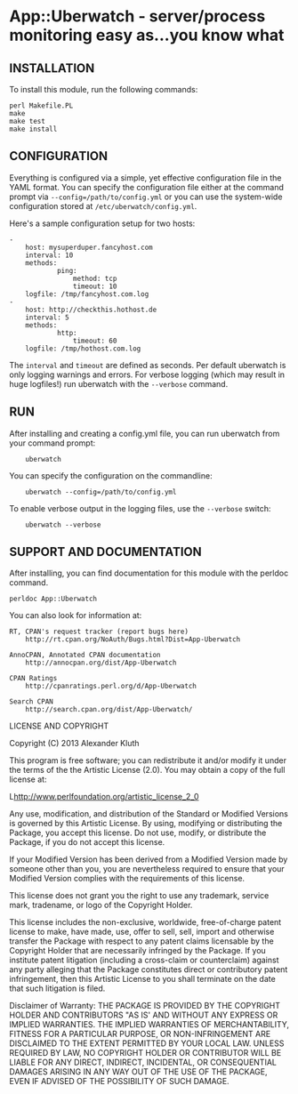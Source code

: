 App::Uberwatch - server/process monitoring easy as...you know what
===========

INSTALLATION
----------------

To install this module, run the following commands:

	perl Makefile.PL
	make
	make test
	make install

CONFIGURATION
----------------
Everything is configured via a simple, yet effective configuration file in the YAML format. You can specify the configuration file either at the command prompt via `--config=/path/to/config.yml` or you can use the system-wide configuration stored at `/etc/uberwatch/config.yml`.

Here's a sample configuration setup for two hosts:

	- 
  	    host: mysuperduper.fancyhost.com
	    interval: 10
  	    methods: 
    	    	ping: 
       				method: tcp
	 	      		timeout: 10
  		logfile: /tmp/fancyhost.com.log
	-
		host: http://checkthis.hothost.de
	  	interval: 5
	  	methods:
	    		http:
			      	timeout: 60
	  	logfile: /tmp/hothost.com.log

The `interval` and `timeout` are defined as seconds. Per default uberwatch is only logging warnings and errors. For verbose logging (which may result in huge logfiles!) run uberwatch with the `--verbose` command.

RUN
----------------
After installing and creating a config.yml file, you can run uberwatch from your command prompt:

		uberwatch

You can specify the configuration on the commandline:

		uberwatch --config=/path/to/config.yml

To enable verbose output in the logging files, use the `--verbose` switch:

		uberwatch --verbose



SUPPORT AND DOCUMENTATION
------------------------
After installing, you can find documentation for this module with the
perldoc command.

    perldoc App::Uberwatch

You can also look for information at:

    RT, CPAN's request tracker (report bugs here)
        http://rt.cpan.org/NoAuth/Bugs.html?Dist=App-Uberwatch

    AnnoCPAN, Annotated CPAN documentation
        http://annocpan.org/dist/App-Uberwatch

    CPAN Ratings
        http://cpanratings.perl.org/d/App-Uberwatch

    Search CPAN
        http://search.cpan.org/dist/App-Uberwatch/


LICENSE AND COPYRIGHT

Copyright (C) 2013 Alexander Kluth

This program is free software; you can redistribute it and/or modify it
under the terms of the the Artistic License (2.0). You may obtain a
copy of the full license at:

L<http://www.perlfoundation.org/artistic_license_2_0>

Any use, modification, and distribution of the Standard or Modified
Versions is governed by this Artistic License. By using, modifying or
distributing the Package, you accept this license. Do not use, modify,
or distribute the Package, if you do not accept this license.

If your Modified Version has been derived from a Modified Version made
by someone other than you, you are nevertheless required to ensure that
your Modified Version complies with the requirements of this license.

This license does not grant you the right to use any trademark, service
mark, tradename, or logo of the Copyright Holder.

This license includes the non-exclusive, worldwide, free-of-charge
patent license to make, have made, use, offer to sell, sell, import and
otherwise transfer the Package with respect to any patent claims
licensable by the Copyright Holder that are necessarily infringed by the
Package. If you institute patent litigation (including a cross-claim or
counterclaim) against any party alleging that the Package constitutes
direct or contributory patent infringement, then this Artistic License
to you shall terminate on the date that such litigation is filed.

Disclaimer of Warranty: THE PACKAGE IS PROVIDED BY THE COPYRIGHT HOLDER
AND CONTRIBUTORS "AS IS' AND WITHOUT ANY EXPRESS OR IMPLIED WARRANTIES.
THE IMPLIED WARRANTIES OF MERCHANTABILITY, FITNESS FOR A PARTICULAR
PURPOSE, OR NON-INFRINGEMENT ARE DISCLAIMED TO THE EXTENT PERMITTED BY
YOUR LOCAL LAW. UNLESS REQUIRED BY LAW, NO COPYRIGHT HOLDER OR
CONTRIBUTOR WILL BE LIABLE FOR ANY DIRECT, INDIRECT, INCIDENTAL, OR
CONSEQUENTIAL DAMAGES ARISING IN ANY WAY OUT OF THE USE OF THE PACKAGE,
EVEN IF ADVISED OF THE POSSIBILITY OF SUCH DAMAGE.

